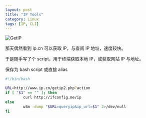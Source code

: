 ```yaml
---
layout: post
title: "IP Tools"
category: Linux
tags: [IP, CLI]
---
```


![GetIP](http://cdn.09hd.com/images/2011/08/getip.png "getip")

那天偶然看到 ip.cn 可以获取 IP，与查阅 IP 地址，速度较快。

<!-- more -->
于是随手写了个 script，用于终端获取本地 IP，或获取网站 IP 与地址。

保存为 bash script 或直接 alias

```bash
#!/bin/bash

URL=http://www.ip.cn/getip2.php?action
if [ "$1" == "" ]; then
        curl http://ifconfig.me/ip
else
        w3m -dump "$URL=queryip&ip_url=$1" 2>/dev/null
fi
```
